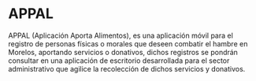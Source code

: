 # APPAL
APPAL (Aplicación Aporta Alimentos), es una aplicación móvil para el registro de personas físicas o morales que deseen combatir el hambre en Morelos, aportando servicios o donativos, dichos registros se pondrán consultar en una aplicación de escritorio desarrollada para el sector administrativo que agilice la recolección de dichos servicios y donativos.
